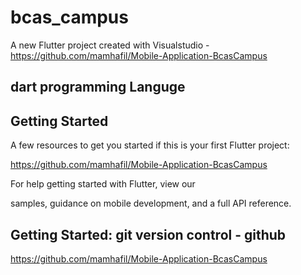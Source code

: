 # bcas_campus

A new Flutter project created with Visualstudio - https://github.com/mamhafil/Mobile-Application-BcasCampus

## dart programming Languge

## Getting Started

A few resources to get you started if this is your first Flutter project:

https://github.com/mamhafil/Mobile-Application-BcasCampus

For help getting started with Flutter, view our

samples, guidance on mobile development, and a full API reference.

## Getting Started: git version control - github

https://github.com/mamhafil/Mobile-Application-BcasCampus
